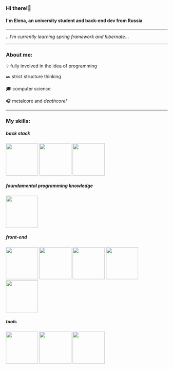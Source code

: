 ### Hi there!👋

#### I'm Elena, an university student and back-end dev from Russia
<hr>

...*I'm currently learning spring framework and hibernate*...

<hr>

### About me:

:bulb: fully involved in the idea of programming

:black_nib: strict structure thinking

:mortar_board: computer science

:headphones: metalcore and *deathcore!*
<hr>

### My skills:

##### *back stack*
<img width=100 src="https://cdn.jsdelivr.net/gh/devicons/devicon/icons/java/java-original-wordmark.svg" /> <img width=100 src="https://cdn.jsdelivr.net/gh/devicons/devicon/icons/spring/spring-original-wordmark.svg" /> <img width=100 src="https://cdn.jsdelivr.net/gh/devicons/devicon/icons/mysql/mysql-original-wordmark.svg" />


##### *foundamental programming knowledge*
<img width=100 src="https://cdn.jsdelivr.net/gh/devicons/devicon/icons/cplusplus/cplusplus-original.svg" />


##### *front-end*
<img width=100 src="https://cdn.jsdelivr.net/gh/devicons/devicon/icons/javascript/javascript-original.svg" /> <img width=100 src="https://cdn.jsdelivr.net/gh/devicons/devicon/icons/html5/html5-original-wordmark.svg" /> <img width=100 src="https://cdn.jsdelivr.net/gh/devicons/devicon/icons/css3/css3-original-wordmark.svg" /> <img width=100 src="https://cdn.jsdelivr.net/gh/devicons/devicon/icons/react/react-original.svg" /> <img width=100 src="https://cdn.jsdelivr.net/gh/devicons/devicon/icons/bootstrap/bootstrap-plain-wordmark.svg" />


##### *tools*
<img width=100 src="https://cdn.jsdelivr.net/gh/devicons/devicon/icons/jetbrains/jetbrains-original.svg" /> <img width=100 src="https://cdn.jsdelivr.net/gh/devicons/devicon/icons/git/git-original.svg" /> <img width=100 src="https://cdn.jsdelivr.net/gh/devicons/devicon/icons/tomcat/tomcat-original-wordmark.svg" />
